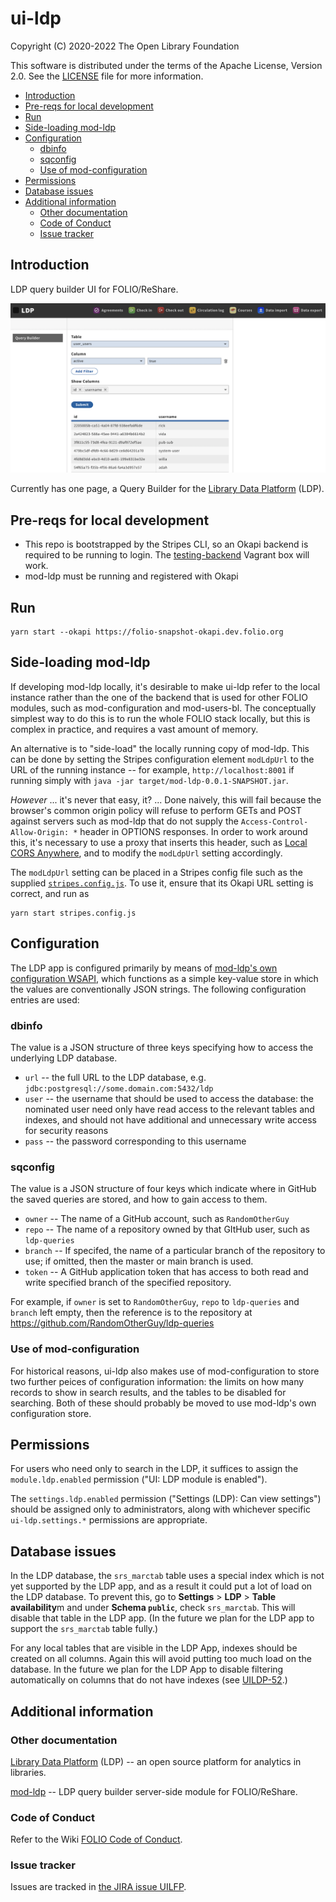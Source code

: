 # ui-ldp

Copyright (C) 2020-2022 The Open Library Foundation

This software is distributed under the terms of the Apache License, Version 2.0. See the [LICENSE](LICENSE) file for more information.

<!-- md2toc -l 2 README.md -->
* [Introduction](#introduction)
* [Pre-reqs for local development](#pre-reqs-for-local-development)
* [Run](#run)
* [Side-loading mod-ldp](#side-loading-mod-ldp)
* [Configuration](#configuration)
    * [dbinfo](#dbinfo)
    * [sqconfig](#sqconfig)
    * [Use of mod-configuration](#use-of-mod-configuration)
* [Permissions](#permissions)
* [Database issues](#database-issues)
* [Additional information](#additional-information)
    * [Other documentation](#other-documentation)
    * [Code of Conduct](#code-of-conduct)
    * [Issue tracker](#issue-tracker)


## Introduction

LDP query builder UI for FOLIO/ReShare.

![Screenshot of the module in action](screenshot3.png)

Currently has one page, a Query Builder for the [Library Data Platform](https://github.com/library-data-platform/ldp) (LDP).

## Pre-reqs for local development

- This repo is bootstrapped by the Stripes CLI, so an Okapi backend is required to be running to login. The [testing-backend](https://app.vagrantup.com/folio/boxes/testing-backend) Vagrant box will work.
- mod-ldp must be running and registered with Okapi

## Run

```
yarn start --okapi https://folio-snapshot-okapi.dev.folio.org
```

## Side-loading mod-ldp

If developing mod-ldp locally, it's desirable to make ui-ldp refer to the local instance rather than the one of the backend that is used for other FOLIO modules, such as mod-configuration and mod-users-bl. The conceptually simplest way to do this is to run the whole FOLIO stack locally, but this is complex in practice, and requires a vast amount of memory.

An alternative is to "side-load" the locally running copy of mod-ldp. This can be done by setting the Stripes configuration element `modLdpUrl` to the URL of the running instance -- for example, `http://localhost:8001` if running simply with `java -jar target/mod-ldp-0.0.1-SNAPSHOT.jar`.

_However_ ... it's never that easy, it? ... Done naively, this will fail because the browser's common origin policy will refuse to perform GETs and POST against servers such as mod-ldp that do not supply the `Access-Control-Allow-Origin: *` header in OPTIONS responses. In order to work around this, it's necessary to use a proxy that inserts this header, such as [Local CORS Anywhere](https://github.com/dkaoster/local-cors-anywhere), and to modify the `modLdpUrl` setting accordingly.

The `modLdpUrl` setting can be placed in a Stripes config file such as the supplied [`stripes.config.js`](stripes.config.js). To use it, ensure that its Okapi URL setting is correct, and run as
```
yarn start stripes.config.js
```

## Configuration

The LDP app is configured primarily by means of [mod-ldp's own configuration WSAPI](https://s3.amazonaws.com/foliodocs/api/mod-ldp/p/ldp.html), which functions as a simple key-value store in which the values are conventionally JSON strings. The following configuration entries are used:

### dbinfo

The value is a JSON structure of three keys specifying how to access the underlying LDP database.

* `url` -- the full URL to the LDP database, e.g. `jdbc:postgresql://some.domain.com:5432/ldp`
* `user` -- the username that should be used to access the database: the nominated user need only have read access to the relevant tables and indexes, and should not have additional and unnecessary write access for security reasons
* `pass` -- the password corresponding to this username

### sqconfig

The value is a JSON structure of four keys which indicate where in GitHub the saved queries are stored, and how to gain access to them.

* `owner` -- The name of a GitHub account, such as `RandomOtherGuy`
* `repo` -- The name of a repository owned by that GItHub user, such as `ldp-queries`
* `branch` -- If specifed, the name of a particular branch of the repository to use; if omitted, then the master or main branch is used.
* `token` -- A GitHub application token that has access to both read and write specified branch of the specified repository.

For example, if `owner` is set to `RandomOtherGuy`, `repo` to `ldp-queries` and `branch` left empty, then the reference is to the repository at https://github.com/RandomOtherGuy/ldp-queries

### Use of mod-configuration

For historical reasons, ui-ldp also makes use of mod-configuration to store two further peices of configuration information: the limits on how many records to show in search results, and the tables to be disabled for searching. Both of these should probably be moved to use mod-ldp's own configuration store.


## Permissions

For users who need only to search in the LDP, it suffices to assign the `module.ldp.enabled` permission ("UI: LDP module is enabled").

The `settings.ldp.enabled` permission ("Settings (LDP): Can view settings") should be assigned only to administrators, along with whichever specific `ui-ldp.settings.*` permissions are appropriate.


## Database issues

In the LDP database, the `srs_marctab` table uses a special index which is not yet supported by the LDP app, and as a result it could put a lot of load on the LDP database. To prevent this, go to **Settings** > **LDP** > **Table availability**m and under **Schema `public`**, check `srs_marctab`. This will disable that table in the LDP app. (In the future we plan for the LDP app to support the `srs_marctab` table fully.)

For any local tables that are visible in the LDP App, indexes should be created on all columns. Again this will avoid putting too much load on the database. In the future we plan for the LDP App to disable filtering automatically on columns that do not have indexes (see [UILDP-52](https://issues.folio.org/browse/UILDP-52).)


## Additional information

### Other documentation

[Library Data Platform](https://github.com/library-data-platform/ldp) (LDP)
-- an open source platform for analytics in libraries.

[mod-ldp](https://github.com/folio-org/mod-ldp)
-- LDP query builder server-side module for FOLIO/ReShare.

### Code of Conduct

Refer to the Wiki [FOLIO Code of Conduct](https://wiki.folio.org/display/COMMUNITY/FOLIO+Code+of+Conduct).

### Issue tracker

Issues are tracked in [the JIRA issue UILFP](https://issues.folio.org/projects/UILDP).

